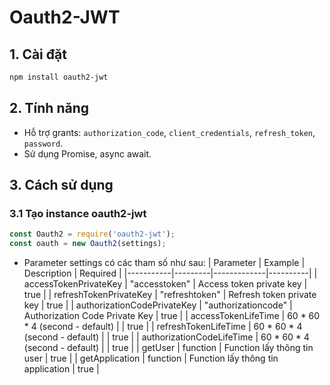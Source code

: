 # Oauth2-JWT

## 1. Cài đặt

```bash
npm install oauth2-jwt
```
## 2. Tính năng

- Hỗ trợ grants: `authorization_code`, `client_credentials`, `refresh_token`, `password`.
- Sử dụng Promise, async await.

## 3. Cách sử dụng

### 3.1 Tạo instance oauth2-jwt

```js
const Oauth2 = require('oauth2-jwt');
const oauth = new Oauth2(settings);
```

- Parameter settings có các tham số như sau:
| Parameter | Example | Description | Required |
|-----------|---------|-------------|----------|
| accessTokenPrivateKey | "accesstoken" | Access token private key | true | 
| refreshTokenPrivateKey | "refreshtoken" | Refresh token private key | true |
| authorizationCodePrivateKey | "authorizationcode" | Authorization Code Private Key | true |
| accessTokenLifeTime | 60 * 60 * 4 (second - default) | | true |
| refreshTokenLifeTime | 60 * 60 * 4 (second - default) | | true |
| authorizationCodeLifeTime | 60 * 60 * 4 (second - default) | | true |
| getUser | function | Function lấy thông tin user | true |
| getApplication | function | Function lấy thông tin application | true |